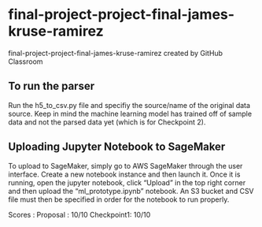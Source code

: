 # final-project-project-final-james-kruse-ramirez
final-project-project-final-james-kruse-ramirez created by GitHub Classroom

## To run the parser
Run the h5_to_csv.py file and specifiy the source/name of the original data source. Keep in mind the machine learning model has trained off of sample data and not the parsed data yet (which is for Checkpoint 2).

## Uploading Jupyter Notebook to SageMaker
To upload to SageMaker, simply go to AWS SageMaker through the user interface. Create a new notebook instance and then launch it. Once it is running, open the jupyter notebook, click “Upload” in the top right corner and then upload the “ml_prototype.ipynb” notebook. An S3 bucket and CSV file must then be specified in order for the notebook to run properly.

Scores :
Proposal : 10/10
Checkpoint1: 10/10
